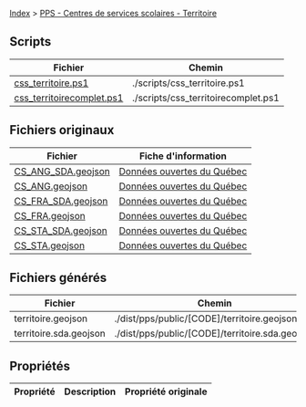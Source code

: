 [Index](./index.md) &gt; [PPS - Centres de services scolaires - Territoire](./pps-css.md)

## Scripts
|  Fichier | Chemin |
|  --- | --- |
|  [css_territoire.ps1](../scripts/css_territoire.ps1) | ./scripts/css_territoire.ps1 |
|  [css_territoirecomplet.ps1](../scripts/css_territoirecomplet.ps1) | ./scripts/css_territoirecomplet.ps1 |

## Fichiers originaux
|  Fichier | Fiche d'information |
|  --- | --- |
|  [CS_ANG_SDA.geojson](https://www.donneesquebec.ca/recherche/dataset/37d944eb-335b-40fe-8d80-835ff77bc5cb/resource/17ce5f5a-c6b1-454b-bedb-97d29be31943/download/cs_ang_sda.geojson) | [Données ouvertes du Québec](https://www.donneesquebec.ca/recherche/dataset/territoires-des-commissions-scolaires-du-quebec/resource/6d05e59f-cbe4-41a0-9587-ba1faa9a1a2f) |
|  [CS_ANG.geojson](https://www.donneesquebec.ca/recherche/dataset/37d944eb-335b-40fe-8d80-835ff77bc5cb/resource/6d05e59f-cbe4-41a0-9587-ba1faa9a1a2f/download/cs_ang.geojson) | [Données ouvertes du Québec](https://www.donneesquebec.ca/recherche/dataset/territoires-des-commissions-scolaires-du-quebec/resource/6d05e59f-cbe4-41a0-9587-ba1faa9a1a2f) |
|  [CS_FRA_SDA.geojson](https://www.donneesquebec.ca/recherche/dataset/37d944eb-335b-40fe-8d80-835ff77bc5cb/resource/4cd70cc8-2663-4f10-bfce-bb46f62a77da/download/cs_fra_sda.geojson) | [Données ouvertes du Québec](https://www.donneesquebec.ca/recherche/dataset/territoires-des-commissions-scolaires-du-quebec/resource/4cd70cc8-2663-4f10-bfce-bb46f62a77da) |
|  [CS_FRA.geojson](https://www.donneesquebec.ca/recherche/dataset/37d944eb-335b-40fe-8d80-835ff77bc5cb/resource/ce0b211c-1b9c-47ef-8a31-e04fdc93388e/download/cs_fra.geojson) | [Données ouvertes du Québec](https://www.donneesquebec.ca/recherche/dataset/territoires-des-commissions-scolaires-du-quebec/resource/ce0b211c-1b9c-47ef-8a31-e04fdc93388e) |
|  [CS_STA_SDA.geojson](https://www.donneesquebec.ca/recherche/dataset/37d944eb-335b-40fe-8d80-835ff77bc5cb/resource/957145e9-2759-4951-91d4-3cc3bc06749f/download/cs_sta_sda.geojson) | [Données ouvertes du Québec](https://www.donneesquebec.ca/recherche/dataset/territoires-des-commissions-scolaires-du-quebec/resource/957145e9-2759-4951-91d4-3cc3bc06749f) |
|  [CS_STA.geojson](https://www.donneesquebec.ca/recherche/dataset/37d944eb-335b-40fe-8d80-835ff77bc5cb/resource/590046fb-dcea-43f3-ba23-43d81d30e8c2/download/cs_sta.geojson) | [Données ouvertes du Québec](https://www.donneesquebec.ca/recherche/dataset/territoires-des-commissions-scolaires-du-quebec/resource/590046fb-dcea-43f3-ba23-43d81d30e8c2) |

## Fichiers générés
|  Fichier | Chemin |
|  --- | --- |
|  territoire.geojson | ./dist/pps/public/[CODE]/territoire.geojson |
|  territoire.sda.geojson | ./dist/pps/public/[CODE]/territoire.sda.geojson |

## Propriétés
|  Propriété | Description | Propriété originale |
|  --- | --- | --- |
